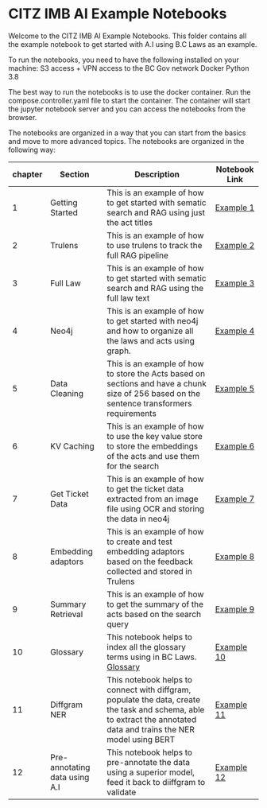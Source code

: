 CITZ IMB AI Example Notebooks
=============================   

Welcome to the CITZ IMB AI Example Notebooks. This folder contains all the example notebook to get started with A.I using B.C Laws as an example.

To run the notebooks, you need to have the following installed on your machine:
S3 access + VPN access to the BC Gov network
Docker
Python 3.8

The best way to run the notebooks is to use the docker container. Run the compose.controller.yaml file to start the container. The container will start the jupyter notebook server and you can access the notebooks from the browser.

 The notebooks are organized in a way that you can start from the basics and move to more advanced topics. The notebooks are organized in the following way:


| chapter | Section | Description | Notebook Link |
| --- | --- | --- | --- |
| 1 | Getting Started | This is an example of how to get started with sematic search and RAG using just the act titles | [Example 1](https://github.com/bcgov/citz-imb-ai/tree/main/examples/init.ipynb)
| 2 | Trulens | This is an example of how to use trulens to track the full RAG pipeline | [Example 2]((https://github.com/bcgov/citz-imb-ai/tree/main/examples/trulens.ipynb))
| 3 | Full Law | This is an example of how to get started with sematic search and RAG using the full law text | [Example 3](https://github.com/bcgov/citz-imb-ai/tree/main/examples/fullLaw.ipynb)
| 4 | Neo4j | This is an example of how to get started with neo4j and how to organize all the laws and acts using graph. | [Example 4](https://github.com/bcgov/citz-imb-ai/tree/main/examples/neo4j.ipynb)
| 5 | Data Cleaning | This is an example of how to store the Acts based on sections and have a chunk size of 256 based on the sentence transformers requirements | [Example 5](https://github.com/bcgov/citz-imb-ai/tree/main/examples/datacleanup_neo4j.ipynb)
| 6 | KV Caching | This is an example of how to use the key value store to store the embeddings of the acts and use them for the search | [Example 6](https://github.com/bcgov/citz-imb-ai/tree/main/examples/kv_caching.ipynb)
| 7 | Get Ticket Data | This is an example of how to get the ticket data extracted from an image file using OCR and storing the data in neo4j | [Example 7](https://github.com/bcgov/citz-imb-ai/tree/main/examples/get_ticket_dispute.ipynb)
| 8 | Embedding adaptors | This is an example of how to create and test embedding adaptors based on the feedback collected and stored in Trulens | [Example 8](https://github.com/bcgov/citz-imb-ai/tree/main/examples/embedding_adaptors.ipynb)
| 9 | Summary Retrieval | This is an example of how to get the summary of the acts based on the search query | [Example 9](https://github.com/bcgov/citz-imb-ai/tree/main/examples/offenceact_summary_retrieval.ipynb)
| 10| Glossary | This notebook helps to index all the glossary terms using in BC Laws. [Glossary](https://www.bclaws.gov.bc.ca/glossary.html) | [Example 10](https://github.com/bcgov/citz-imb-ai/tree/main/examples/glossary.ipynb)
| 11 | Diffgram NER | This notebook helps to connect with diffgram, populate the data, create the task and schema, able to extract the annotated data and trains the NER model using BERT | [Example 11](https://github.com/bcgov/citz-imb-ai/tree/main/examples/diffgram_postprocessing_NER_training.ipynb)
| 12 | Pre-annotating data using A.I | This notebook helps to pre-annotate the data using a superior model, feed it back to diiffgram to validate | [Example 12](https://github.com/bcgov/citz-imb-ai/tree/main/examples/AI_preannotation_full.ipynb)
